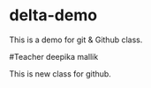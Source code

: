 # delta-demo
This is a demo for git &amp; Github class.

#Teacher
deepika mallik

This is new class for github.
